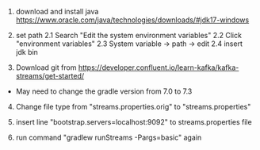 1. download and install java
https://www.oracle.com/java/technologies/downloads/#jdk17-windows
 
2. set path
2.1 Search "Edit the system environment variables"
2.2 Click "environment variables"
2.3 System variable -> path -> edit
2.4 insert jdk bin

3. Download git from
https://developer.confluent.io/learn-kafka/kafka-streams/get-started/
* May need to change the gradle version from 7.0 to 7.3

4. Change file type from "streams.properties.orig" to "streams.properties"

5. insert line "bootstrap.servers=localhost:9092" to streams.properties file

6. run command "gradlew runStreams -Pargs=basic" again
